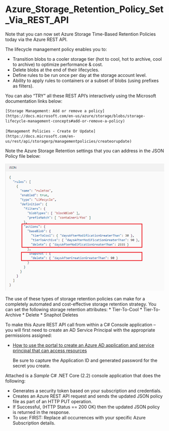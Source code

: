 # Azure_Storage_Retention_Policy_Set_Via_REST_API

Note that you can now set Azure Storage Time-Based Retention Policies today via the Azure REST API. 

The lifecycle management policy enables you to:
* Transition blobs to a cooler storage tier (hot to cool, hot to archive, cool to archive) to optimize performance & cost.
* Delete blobs at the end of their lifecycles.
* Define rules to be run once per day at the storage account level.
* Ability to apply rules to containers or a subset of blobs (using prefixes as filters).

You can also “TRY” all these REST API’s interactively using the Microsoft documentation links below: 

    [Storage Management: Add or remove a policy](https://docs.microsoft.com/en-us/azure/storage/blobs/storage-lifecycle-management-concepts#add-or-remove-a-policy)

    [Management Policies - Create Or Update](https://docs.microsoft.com/en-us/rest/api/storagerp/managementpolicies/createorupdate)

Note the Azure Storage Retention settings that you can address in the JSON Policy file below:

   ![Azure_Storage_Retention_Policy](Azure_Storage_Retention_Policy.png)

The use of these types of storage retention policies can make for a completely automated and cost-effective storage retention strategy.
You can set the following storage retention attributes:
      * Tier-To-Cool
      * Tier-To-Archive
      * Delete
      * Snaphot Deletes

To make this Azure REST API call from within a C# Console application – you will first need to create an AD Service Principal with the appropriate permissions assigned:

 * [How to use the portal to create an Azure AD application and service principal that can access resources](https://docs.microsoft.com/en-us/azure/active-directory/develop/howto-create-service-principal-portal)
 
   Be sure to capture the Application ID and generated password for the secret you create.

Attached is a *Sample* C# .NET Core (2.2) console application that does the following:
*	Generates a security token based on your subscription and credentials.
*	Creates an Azure REST API request and sends the updated JSON policy file as part of an HTTP PUT operation.
*	If Successful, (HTTP Status == 200 OK) then the updated JSON policy is returned in the response.
*	To use: FIRST: Replace all <YOUR INFO> occurrences with your specific Azure Subscription details.
